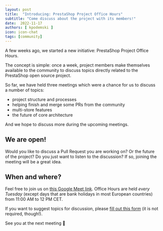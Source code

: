 ```yaml
---
layout: post
title:  "Introducing: PrestaShop Project Office Hours"
subtitle: "Come discuss about the project with its members!"
date:  2022-11-17
authors: [ kpodemski ]
icon: icon-chat
tags: [community]
---
```


A few weeks ago, we started a new initiative: PrestaShop Project Office Hours.

The concept is simple: once a week, project members make themselves available to the community to discuss topics directly related to the PrestaShop open source project.

So far, we have held three meetings which were a chance for us to discuss a number of topics:
- project structure and processes
- helping finish and merge some PRs from the community
- multi-store features
- the future of core architecture

And we hope to discuss more during the upcoming meetings.

## We are open!

Would you like to discuss a Pull Request you are working on? Or the future of the project? Do you just want to listen to the discussion? If so, joining the meeting will be a great idea.

## When and where?

Feel free to join us on [this Google Meet link](https://meet.google.com/fer-hcgk-wti).
Office Hours are held *every Tuesday* (except days that are bank holidays in most European countries) from 11:00 AM to 12 PM CET.

If you want to suggest topics for discussion, please [fill out this form](https://forms.gle/2r7jPp5WxhFSUQme8) (it is not required, though!).

See you at the next meeting :wave:
